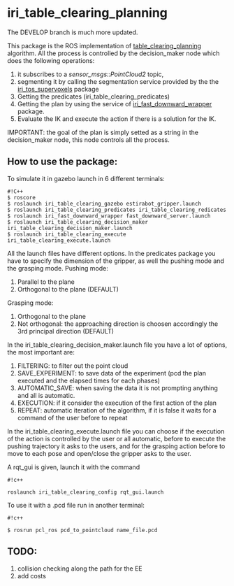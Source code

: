 # iri_table_clearing_planning #

The DEVELOP branch is much more updated.

This package is the ROS implementation of [table_clearing_planning](https://bitbucket.org/NicolaCov/table_clearing_planning) algorithm. 
All the process is controlled by the decision_maker node which does the following operations:

1. it subscribes to a *sensor_msgs::PointCloud2* topic,
2. segmenting it by calling the segmentation service provided by the the [iri_tos_supervoxels](https://github.com/NicolaCovallero/iri_tos_supervoxels) package
3. Getting the predicates (iri_table_clearing_predicates)
4. Getting the plan by using the service of [iri_fast_downward_wrapper](https://bitbucket.org/NicolaCov/iri_fast_downward_wrapper) package.
5. Evaluate the IK and execute the action if there is a solution for the IK.

IMPORTANT: the goal of the plan is simply setted as a string in the decision_maker node, this node controls all the process.

## How to use the package: ##
To simulate it in gazebo launch in 6 different terminals:
```
#!C++
$ roscore
$ roslaunch iri_table_clearing_gazebo estirabot_gripper.launch
$ roslaunch iri_table_clearing_predicates iri_table_clearing_redicates 
$ roslaunch iri_fast_downward_wrapper fast_downward_server.launch 
$ roslaunch iri_table_clearing_decision_maker iri_table_clearing_decision_maker.launch 
$ roslaunch iri_table_clearing_execute iri_table_clearing_execute.launch 

```
All the launch files have different options. In the predicates package you have to specify the dimension of the gripper, as well the pushing mode and the grasping mode.
Pushing mode:

1. Parallel to the plane
2. Orthogonal to the plane (DEFAULT)

Grasping mode:

1. Orthogonal to the plane 
2. Not orthogonal: the approaching direction is choosen accordingly the 3rd principal direction (DEFAULT)

In the iri_table_clearing_decision_maker.launch file you have a lot of options, the most important are:

1. FILTERING: to filter out the point cloud
2. SAVE_EXPERIMENT: to save data of the experiment (pcd the plan executed and the elapsed times for each phases)
3. AUTOMATIC_SAVE: when saving the data it is not prompting anything and all is automatic.
4. EXECUTION: if it consider the execution of the first action of the plan
5. REPEAT: automatic iteration of the algorithm, if it is false it waits for a command of the user before to repeat

In the iri_table_clearing_execute.launch file you can choose if the execution of the action is controlled by the user or all automatic, before to execute the pushing trajectory it asks to the users, and for the grasping action before to move to each pose and open/close the gripper asks to the user.

A rqt_gui is given, launch it with the command

```
#!c++

roslaunch iri_table_clearing_config rqt_gui.launch
```


To use it with a .pcd file run in another terminal:

```
#!c++

$ rosrun pcl_ros pcd_to_pointcloud name_file.pcd 

```


## TODO: ## 
1. collision checking along the path for the EE
2. add costs